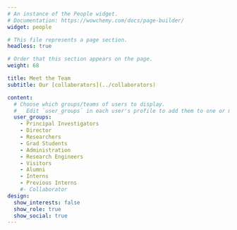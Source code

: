 ```yaml
---
# An instance of the People widget.
# Documentation: https://wowchemy.com/docs/page-builder/
widget: people

# This file represents a page section.
headless: true

# Order that this section appears on the page.
weight: 68

title: Meet the Team
subtitle: Our [collaborators](../collaborators)

content:
  # Choose which groups/teams of users to display.
  #   Edit `user_groups` in each user's profile to add them to one or more of these groups.
  user_groups:
    - Principal Investigators
    - Director
    - Researchers
    - Grad Students
    - Administration
    - Research Engineers
    - Visitors
    - Alumni
    - Interns
    - Previous Interns
    #- Collaborator
design:
  show_interests: false
  show_role: true
  show_social: true
---
```


